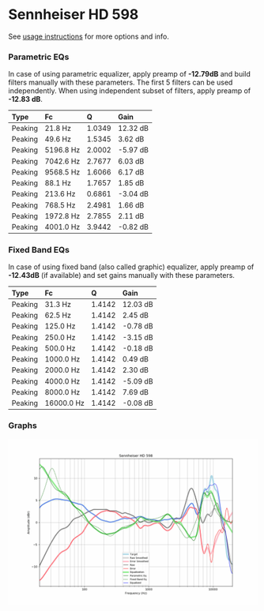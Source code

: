 # Sennheiser HD 598
See [usage instructions](https://github.com/jaakkopasanen/AutoEq#usage) for more options and info.

### Parametric EQs
In case of using parametric equalizer, apply preamp of **-12.79dB** and build filters manually
with these parameters. The first 5 filters can be used independently.
When using independent subset of filters, apply preamp of **-12.83 dB**.

| Type    | Fc        |      Q | Gain     |
|:--------|:----------|:-------|:---------|
| Peaking | 21.8 Hz   | 1.0349 | 12.32 dB |
| Peaking | 49.6 Hz   | 1.5345 | 3.62 dB  |
| Peaking | 5196.8 Hz | 2.0002 | -5.97 dB |
| Peaking | 7042.6 Hz | 2.7677 | 6.03 dB  |
| Peaking | 9568.5 Hz | 1.6066 | 6.17 dB  |
| Peaking | 88.1 Hz   | 1.7657 | 1.85 dB  |
| Peaking | 213.6 Hz  | 0.6861 | -3.04 dB |
| Peaking | 768.5 Hz  | 2.4981 | 1.66 dB  |
| Peaking | 1972.8 Hz | 2.7855 | 2.11 dB  |
| Peaking | 4001.0 Hz | 3.9442 | -0.82 dB |

### Fixed Band EQs
In case of using fixed band (also called graphic) equalizer, apply preamp of **-12.43dB**
(if available) and set gains manually with these parameters.

| Type    | Fc         |      Q | Gain     |
|:--------|:-----------|:-------|:---------|
| Peaking | 31.3 Hz    | 1.4142 | 12.03 dB |
| Peaking | 62.5 Hz    | 1.4142 | 2.45 dB  |
| Peaking | 125.0 Hz   | 1.4142 | -0.78 dB |
| Peaking | 250.0 Hz   | 1.4142 | -3.15 dB |
| Peaking | 500.0 Hz   | 1.4142 | -0.18 dB |
| Peaking | 1000.0 Hz  | 1.4142 | 0.49 dB  |
| Peaking | 2000.0 Hz  | 1.4142 | 2.30 dB  |
| Peaking | 4000.0 Hz  | 1.4142 | -5.09 dB |
| Peaking | 8000.0 Hz  | 1.4142 | 7.69 dB  |
| Peaking | 16000.0 Hz | 1.4142 | -0.08 dB |

### Graphs
![](./Sennheiser%20HD%20598.png)